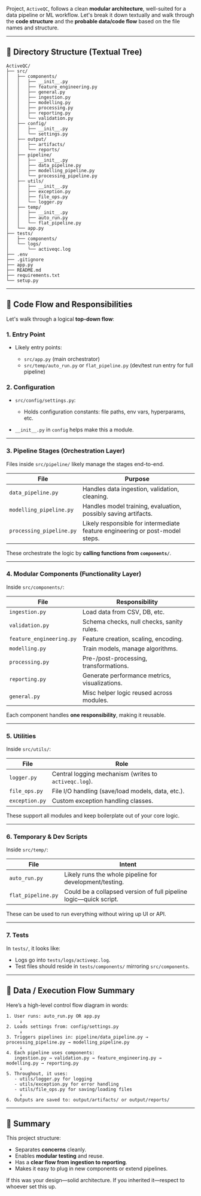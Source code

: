 Project, `ActiveQC`, follows a clean **modular architecture**, well-suited for a data pipeline or ML workflow. Let's break it down textually and walk through the **code structure** and the **probable data/code flow** based on the file names and structure.

---

## 📁 Directory Structure (Textual Tree)

```
ActiveQC/
├── src/
│   ├── components/
│   │   ├── __init__.py
│   │   ├── feature_engineering.py
│   │   ├── general.py
│   │   ├── ingestion.py
│   │   ├── modelling.py
│   │   ├── processing.py
│   │   ├── reporting.py
│   │   └── validation.py
│   ├── config/
│   │   ├── __init__.py
│   │   └── settings.py
│   ├── output/
│   │   ├── artifacts/
│   │   └── reports/
│   ├── pipeline/
│   │   ├── __init__.py
│   │   ├── data_pipeline.py
│   │   ├── modelling_pipeline.py
│   │   └── processing_pipeline.py
│   ├── utils/
│   │   ├── __init__.py
│   │   ├── exception.py
│   │   ├── file_ops.py
│   │   └── logger.py
│   ├── temp/
│   │   ├── __init__.py
│   │   ├── auto_run.py
│   │   └── flat_pipeline.py
│   └── app.py
├── tests/
│   ├── components/
│   └── logs/
│       └── activeqc.log
├── .env
├── .gitignore
├── app.py
├── README.md
├── requirements.txt
└── setup.py
```

---

## 🧠 Code Flow and Responsibilities

Let's walk through a logical **top-down flow**:

### 1. **Entry Point**

* Likely entry points:

  * `src/app.py` (main orchestrator)
  * `src/temp/auto_run.py` or `flat_pipeline.py` (dev/test run entry for full pipeline)

### 2. **Configuration**

* `src/config/settings.py`:

  * Holds configuration constants: file paths, env vars, hyperparams, etc.
* `__init__.py` in `config` helps make this a module.

---

### 3. **Pipeline Stages (Orchestration Layer)**

Files inside `src/pipeline/` likely manage the stages end-to-end.

| File                     | Purpose                                                                      |
| ------------------------ | ---------------------------------------------------------------------------- |
| `data_pipeline.py`       | Handles data ingestion, validation, cleaning.                                |
| `modelling_pipeline.py`  | Handles model training, evaluation, possibly saving artifacts.               |
| `processing_pipeline.py` | Likely responsible for intermediate feature engineering or post-model steps. |

These orchestrate the logic by **calling functions from `components/`**.

---

### 4. **Modular Components (Functionality Layer)**

Inside `src/components/`:

| File                     | Responsibility                                |
| ------------------------ | --------------------------------------------- |
| `ingestion.py`           | Load data from CSV, DB, etc.                  |
| `validation.py`          | Schema checks, null checks, sanity rules.     |
| `feature_engineering.py` | Feature creation, scaling, encoding.          |
| `modelling.py`           | Train models, manage algorithms.              |
| `processing.py`          | Pre-/post-processing, transformations.        |
| `reporting.py`           | Generate performance metrics, visualizations. |
| `general.py`             | Misc helper logic reused across modules.      |

Each component handles **one responsibility**, making it reusable.

---

### 5. **Utilities**

Inside `src/utils/`:

| File           | Role                                                  |
| -------------- | ----------------------------------------------------- |
| `logger.py`    | Central logging mechanism (writes to `activeqc.log`). |
| `file_ops.py`  | File I/O handling (save/load models, data, etc.).     |
| `exception.py` | Custom exception handling classes.                    |

These support all modules and keep boilerplate out of your core logic.

---

### 6. **Temporary & Dev Scripts**

Inside `src/temp/`:

| File               | Intent                                                            |
| ------------------ | ----------------------------------------------------------------- |
| `auto_run.py`      | Likely runs the whole pipeline for development/testing.           |
| `flat_pipeline.py` | Could be a collapsed version of full pipeline logic—quick script. |

These can be used to run everything without wiring up UI or API.

---

### 7. **Tests**

In `tests/`, it looks like:

* Logs go into `tests/logs/activeqc.log`.
* Test files should reside in `tests/components/` mirroring `src/components`.

---

## 🔁 Data / Execution Flow Summary

Here’s a high-level control flow diagram in words:

```
1. User runs: auto_run.py OR app.py
     ↓
2. Loads settings from: config/settings.py
     ↓
3. Triggers pipelines in: pipeline/data_pipeline.py → processing_pipeline.py → modelling_pipeline.py
     ↓
4. Each pipeline uses components:
   ingestion.py → validation.py → feature_engineering.py → modelling.py → reporting.py
     ↓
5. Throughout, it uses:
   - utils/logger.py for logging
   - utils/exception.py for error handling
   - utils/file_ops.py for saving/loading files
     ↓
6. Outputs are saved to: output/artifacts/ or output/reports/
```

---

## 🚀 Summary

This project structure:

* Separates **concerns** cleanly.
* Enables **modular testing** and reuse.
* Has a **clear flow from ingestion to reporting**.
* Makes it easy to plug in new components or extend pipelines.

If this was your design—solid architecture. If you inherited it—respect to whoever set this up.
